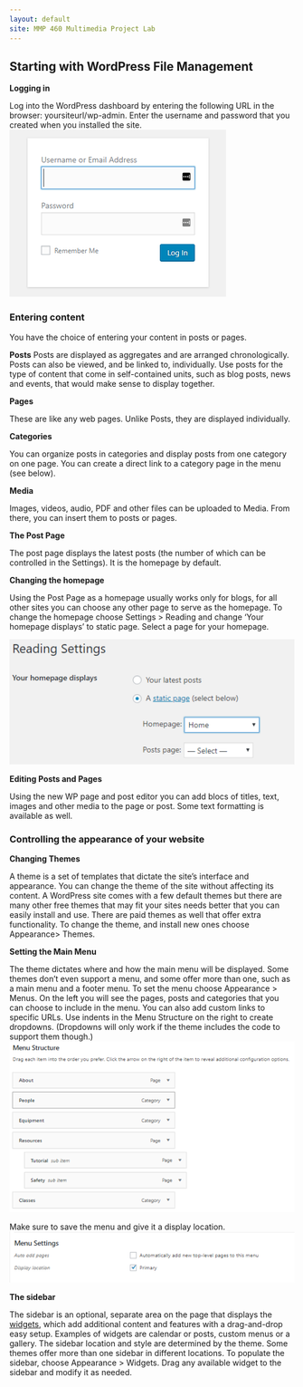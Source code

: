```yaml
---
layout: default
site: MMP 460 Multimedia Project Lab
---
```


## Starting with WordPress File Management ##

**Logging in**

Log into the WordPress dashboard by entering the following URL in the browser: yoursiteurl/wp-admin. Enter the username and password that you created when you installed the site.
![login](login.PNG)

### Entering content ###

You have the choice of entering your content in posts or pages.

**Posts**
Posts are displayed as aggregates and are arranged chronologically. Posts can also be viewed, and be linked to, individually. Use posts for the type of content that come in self-contained units, such as blog posts, news and events, that would make sense to display together.

**Pages**

These are like any web pages. Unlike Posts, they are displayed individually.

**Categories**

You can organize posts in categories and display posts from one category on one page. You can create a direct link to a category page in the menu (see below).

**Media**

Images, videos, audio, PDF and other files can be uploaded to Media. From there, you can insert them to posts or pages.

**The Post Page**

The post page displays the latest posts (the number of which can be controlled in the Settings). It is the homepage by default.

**Changing the homepage**

Using the Post Page as a homepage usually works only for blogs, for all other sites you  can choose any other page to serve as the homepage. To change the homepage choose Settings > Reading and change  ‘Your homepage displays’ to static page. Select a page for your homepage. 

![changing homepage](reading.PNG)

**Editing Posts and Pages**

Using the new WP page and post editor you can add blocs of titles, text, images and other media to the page or post. Some text formatting is available as well.

### Controlling the appearance of your website

**Changing Themes**

A theme is a set of templates that dictate the site’s interface and appearance. You can change the theme of the site without affecting its content. A WordPress site comes with a few default themes but there are many other free themes that may fit your sites needs better that you can easily install and use. There are paid themes as well that offer extra functionality. To change the theme, and install new ones choose Appearance> Themes.

**Setting the Main Menu**

The theme dictates where and how the main menu will be displayed. Some themes don’t even support a menu, and some offer more than one, such as a main menu and a footer menu. To set the menu choose Appearance > Menus. On the left you will see the pages, posts and categories that you can choose to include in the menu. You can also add custom links to specific URLs. Use indents in the Menu Structure on the right to create dropdowns. (Dropdowns will only work if the theme includes the code to support them though.) 
![menu](menu-structure.PNG)

Make sure to save the menu and give it a display location. 
![menu](menu-settings.PNG)

**The sidebar**

The sidebar is an optional, separate area on the page that displays the [widgets](https://wordpress.org/support/article/wordpress-widgets/), which add additional content and features with a drag-and-drop easy setup. Examples of widgets are calendar or posts, custom menus or a gallery. The sidebar location and style are determined by the theme. Some themes offer more than one sidebar in different locations. To populate the sidebar, choose Appearance > Widgets. Drag any available widget to the sidebar and modify it as needed.


